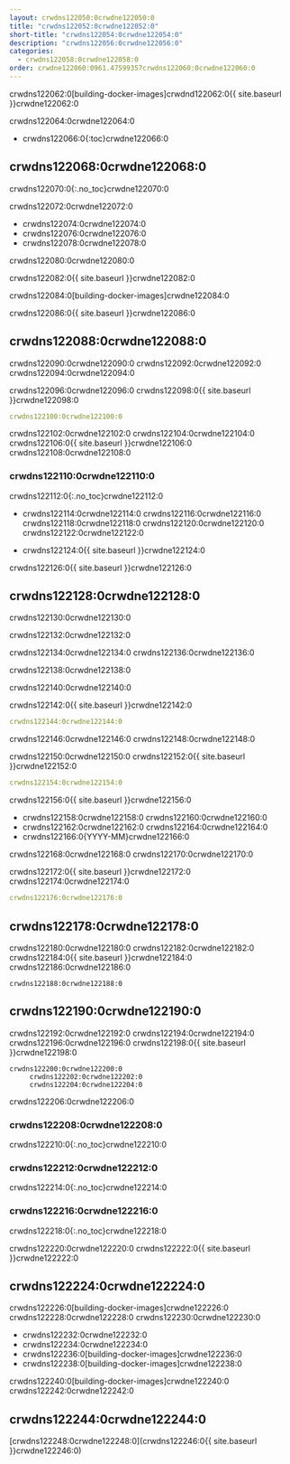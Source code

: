 ```yaml
---
layout: crwdns122050:0crwdne122050:0
title: "crwdns122052:0crwdne122052:0"
short-title: "crwdns122054:0crwdne122054:0"
description: "crwdns122056:0crwdne122056:0"
categories:
  - crwdns122058:0crwdne122058:0
order: crwdne122060:0961.47599357crwdns122060:0crwdne122060:0
---
```

crwdns122062:0[building-docker-images]crwdnd122062:0{{ site.baseurl }}crwdne122062:0

crwdns122064:0crwdne122064:0

- crwdns122066:0{:toc}crwdne122066:0

## crwdns122068:0crwdne122068:0

crwdns122070:0{:.no_toc}crwdne122070:0

crwdns122072:0crwdne122072:0

- crwdns122074:0crwdne122074:0
- crwdns122076:0crwdne122076:0
- crwdns122078:0crwdne122078:0

crwdns122080:0crwdne122080:0

crwdns122082:0{{ site.baseurl }}crwdne122082:0

crwdns122084:0[building-docker-images]crwdne122084:0

crwdns122086:0{{ site.baseurl }}crwdne122086:0

## crwdns122088:0crwdne122088:0

crwdns122090:0crwdne122090:0 crwdns122092:0crwdne122092:0 crwdns122094:0crwdne122094:0

crwdns122096:0crwdne122096:0 crwdns122098:0{{ site.baseurl }}crwdne122098:0

```yaml
crwdns122100:0crwdne122100:0
```

crwdns122102:0crwdne122102:0 crwdns122104:0crwdne122104:0 crwdns122106:0{{ site.baseurl }}crwdne122106:0 crwdns122108:0crwdne122108:0

### crwdns122110:0crwdne122110:0

crwdns122112:0{:.no_toc}crwdne122112:0

- crwdns122114:0crwdne122114:0 crwdns122116:0crwdne122116:0 crwdns122118:0crwdne122118:0 crwdns122120:0crwdne122120:0 crwdns122122:0crwdne122122:0

- crwdns122124:0{{ site.baseurl }}crwdne122124:0

crwdns122126:0{{ site.baseurl }}crwdne122126:0

## crwdns122128:0crwdne122128:0

crwdns122130:0crwdne122130:0

crwdns122132:0crwdne122132:0

crwdns122134:0crwdne122134:0 crwdns122136:0crwdne122136:0

crwdns122138:0crwdne122138:0

crwdns122140:0crwdne122140:0

crwdns122142:0{{ site.baseurl }}crwdne122142:0

```yaml
crwdns122144:0crwdne122144:0
```

crwdns122146:0crwdne122146:0 crwdns122148:0crwdne122148:0

crwdns122150:0crwdne122150:0 crwdns122152:0{{ site.baseurl }}crwdne122152:0

```yaml
crwdns122154:0crwdne122154:0
```

crwdns122156:0{{ site.baseurl }}crwdne122156:0

- crwdns122158:0crwdne122158:0 crwdns122160:0crwdne122160:0
- crwdns122162:0crwdne122162:0 crwdns122164:0crwdne122164:0
- crwdns122166:0{YYYY-MM}crwdne122166:0

crwdns122168:0crwdne122168:0 crwdns122170:0crwdne122170:0

crwdns122172:0{{ site.baseurl }}crwdne122172:0 crwdns122174:0crwdne122174:0

```yaml
crwdns122176:0crwdne122176:0
```

## crwdns122178:0crwdne122178:0

crwdns122180:0crwdne122180:0 crwdns122182:0crwdne122182:0 crwdns122184:0{{ site.baseurl }}crwdne122184:0 crwdns122186:0crwdne122186:0

    crwdns122188:0crwdne122188:0
    

## crwdns122190:0crwdne122190:0

crwdns122192:0crwdne122192:0 crwdns122194:0crwdne122194:0 crwdns122196:0crwdne122196:0 crwdns122198:0{{ site.baseurl }}crwdne122198:0

    crwdns122200:0crwdne122200:0
         crwdns122202:0crwdne122202:0 
         crwdns122204:0crwdne122204:0
    

crwdns122206:0crwdne122206:0

### crwdns122208:0crwdne122208:0

crwdns122210:0{:.no_toc}crwdne122210:0

### crwdns122212:0crwdne122212:0

crwdns122214:0{:.no_toc}crwdne122214:0

### crwdns122216:0crwdne122216:0

crwdns122218:0{:.no_toc}crwdne122218:0

crwdns122220:0crwdne122220:0 crwdns122222:0{{ site.baseurl }}crwdne122222:0

## crwdns122224:0crwdne122224:0

crwdns122226:0[building-docker-images]crwdne122226:0 crwdns122228:0crwdne122228:0 crwdns122230:0crwdne122230:0

- crwdns122232:0crwdne122232:0
- crwdns122234:0crwdne122234:0
- crwdns122236:0[building-docker-images]crwdne122236:0
- crwdns122238:0[building-docker-images]crwdne122238:0

crwdns122240:0[building-docker-images]crwdne122240:0 crwdns122242:0crwdne122242:0

## crwdns122244:0crwdne122244:0

[crwdns122248:0crwdne122248:0](crwdns122246:0{{ site.baseurl }}crwdne122246:0)